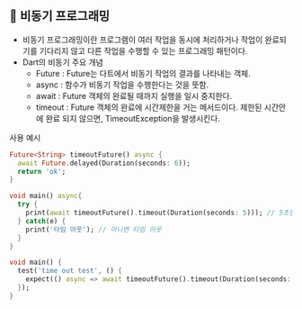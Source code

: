 ## 📌 비동기 프로그래밍
+ 비동기 프로그래밍이란 프로그램이 여러 작업을 동시에 처리하거나 작업이 완료되기를 기다리지 않고 다른 작업을 수행할 수 있는 프로그래밍 패턴이다.
+ Dart의 비동기 주요 개념
  + Future : Future는 다트에서 비동기 작업의 결과를 나타내는 객체.
  + async : 함수가 비동기 작업을 수행한다는 것을 뜻함.
  + await : Future 객체의 완료될 때까지 실행을 일시 중지한다.
  + timeout : Future 객체의 완료에 시간제한을 거는 메서드이다. 제한된 시간안에 완료 되지 않으면, TimeoutException을 발생시킨다.

사용 예시
```dart
Future<String> timeoutFuture() async {
  await Future.delayed(Duration(seconds: 6));
  return 'ok';
}

void main() async{
  try {
    print(await timeoutFuture().timeout(Duration(seconds: 5))); // 5초안에 처리되면 ok
  } catch(e) {
    print('타임 아웃'); // 아니면 타임 아웃
  }
}

void main() {
  test('time out test', () {
    expect(() async => await timeoutFuture().timeout(Duration(seconds: 5)), throwsA(isA<TimeoutException>()));
  });
}
```

   
